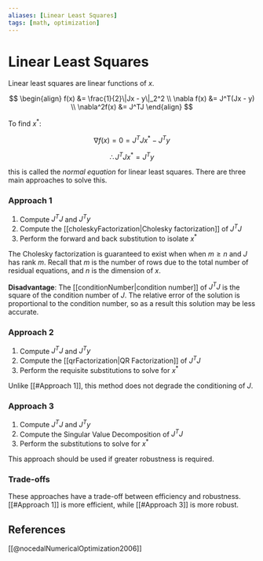 ```yaml
---
aliases: [Linear Least Squares]
tags: [math, optimization]
---
```

# Linear Least Squares

Linear least squares are linear functions of $x$.

$$
\begin{align}
    f(x) &= \frac{1}{2}\|Jx - y\|_2^2 \\
    \nabla f(x) &= J^T(Jx - y) \\
    \nabla^2f(x) &= J^TJ
\end{align}
$$

To find $x^*$:

$$
\nabla f(x) = 0 = J^TJx^* - J^Ty
$$

$$
\therefore J^TJx^* = J^Ty
$$

this is called the *normal equation* for linear least squares. There are three main approaches to solve this.

### Approach 1
1. Compute $J^TJ$ and $J^Ty$
2. Compute the [[choleskyFactorization|Cholesky factorization]] of $J^TJ$
3. Perform the forward and back substitution to isolate $x^*$

The Cholesky factorization is guaranteed to exist when when $m \ge n$ and $J$ has rank $m$. Recall that $m$ is the number of rows due to the total number of residual equations, and $n$ is the dimension of $x$.

**Disadvantage**: The [[conditionNumber|condition number]] of $J^TJ$ is the square of the condition number of $J$. The relative error of the solution is proportional to the condition number, so as a result this solution may be less accurate.

### Approach 2
1. Compute $J^TJ$ and $J^Ty$
2. Compute the [[qrFactorization|QR Factorization]] of $J^TJ$
3. Perform the requisite substitutions to solve for $x^*$

Unlike [[#Approach 1]], this method does not degrade the conditioning of $J$.

### Approach 3
1. Compute $J^TJ$ and $J^Ty$
2. Compute the Singular Value Decomposition of $J^TJ$
3. Perform the substitutions to solve for $x^*$

This approach should be used if greater robustness is required.

### Trade-offs

These approaches have a trade-off between efficiency and robustness. [[#Approach 1]]  is more efficient, while [[#Approach 3]] is more robust.

## References

[[@nocedalNumericalOptimization2006]]